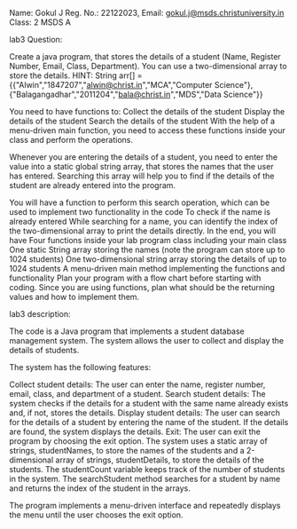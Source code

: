 Name: Gokul J
Reg. No.: 22122023, 
Email: gokul.j@msds.christuniversity.in
Class: 2 MSDS A

lab3 Question:

Create a java program, that stores the details of a student (Name, Register Number, Email, Class, Department).
You can use a two-dimensional array to store the details.
HINT: String arr[] = {{"Alwin","1847207","alwin@christ.in","MCA","Computer Science"},{"Balagangadhar","2011204","bala@christ.in","MDS","Data Science"}}

You need to have functions to:
Collect the details of the student
Display the details of the student
Search the details of the student
With the help of a menu-driven main function, you need to access these functions inside your class and perform the operations.

Whenever you are entering the details of a student, you need to enter the value into a static global string array, that stores the names that the user has entered. Searching this array will help you to find if the details of the student are already entered into the program.

You will have a function to perform this search operation, which can be used to implement two functionality in the code
To check if the name is already entered
While searching for a name, you can identify the index of the two-dimensional array to print the details directly.
In the end, you will have
Four functions inside your lab program class including your main class
One static String array storing the names (note the program can store up to 1024 students)
One two-dimensional string array storing the details of up to 1024 students
A menu-driven main method implementing the functions and functionality
Plan your program with a flow chart before starting with coding.
Since you are using functions, plan what should be the returning values and how to implement them.

lab3 description:

The code is a Java program that implements a student database management system. The system allows the user to collect and display the details of students.

The system has the following features:

Collect student details: The user can enter the name, register number, email, class, and department of a student.
Search student details: The system checks if the details for a student with the same name already exists and, if not, stores the details.
Display student details: The user can search for the details of a student by entering the name of the student. If the details are found, the system displays the details.
Exit: The user can exit the program by choosing the exit option.
The system uses a static array of strings, studentNames, to store the names of the students and a 2-dimensional array of strings, studentDetails, to store the details of the students. The studentCount variable keeps track of the number of students in the system. The searchStudent method searches for a student by name and returns the index of the student in the arrays.

The program implements a menu-driven interface and repeatedly displays the menu until the user chooses the exit option.
